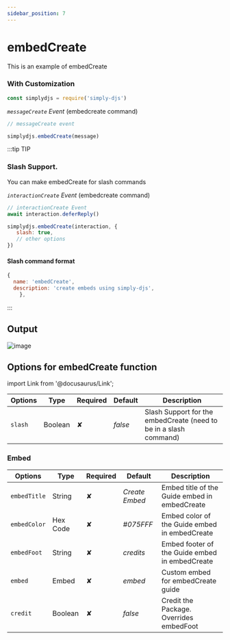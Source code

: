 ```yaml
---
sidebar_position: 7
---
```


# embedCreate
This is an example of embedCreate

### With Customization
```js
const simplydjs = require('simply-djs')
```

_`messageCreate` Event_ (embedcreate command)
```js
// messageCreate event

simplydjs.embedCreate(message)
```

:::tip TIP
### Slash Support.
You can make embedCreate for slash commands

_`interactionCreate` Event_ (embedcreate command)
```js
// interactionCreate Event
await interaction.deferReply()

simplydjs.embedCreate(interaction, {
   slash: true,
   // other options
})
```

#### Slash command format
```js
{
  name: 'embedCreate',
  description: 'create embeds using simply-djs',
    },
```

:::

## Output
![image](https://user-images.githubusercontent.com/71836991/130612479-52cb2d40-91e6-45c2-9f11-69e193e92dfe.png)

## Options for embedCreate function
import Link from '@docusaurus/Link';

<div style={{textAlign: 'center'}}>

| Options     | Type    | Required | Default | Description |
| ----------- | ----------- | ----------- | ----------- | ----------- |
| `slash`|<Link to="https://developer.mozilla.org/en-US/docs/Web/JavaScript/Reference/Global_Objects/Boolean">Boolean</Link>| ✘ | *false* | Slash Support for the embedCreate (need to be in a slash command) |

</div>

### Embed

<div style={{textAlign: 'center'}}>

| Options     | Type    | Required | Default | Description |
| ----------- | ----------- | ----------- | ----------- | ----------- |
| `embedTitle`|<Link to="https://developer.mozilla.org/en-US/docs/Web/JavaScript/Reference/Global_Objects/String">String</Link>| ✘ | *Create Embed* | Embed title of the Guide embed in embedCreate |
| `embedColor`|<Link to="https://developer.mozilla.org/en-US/docs/Web/JavaScript/Reference/Global_Objects/String">Hex Code</Link>| ✘ | *#075FFF* | Embed color of the Guide embed in embedCreate |
| `embedFoot`|<Link to="https://developer.mozilla.org/en-US/docs/Web/JavaScript/Reference/Global_Objects/String">String</Link> | ✘ | *credits* | Embed footer of the Guide embed in embedCreate |
| `embed`| <Link to="https://discord.js.org/#/docs/main/stable/class/MessageEmbed">Embed</Link> | ✘ | *embed* | Custom embed for embedCreate guide |
| `credit`|<Link to="https://developer.mozilla.org/en-US/docs/Web/JavaScript/Reference/Global_Objects/Boolean">Boolean</Link>| ✘ | *false* | Credit the Package. Overrides embedFoot |


</div>
